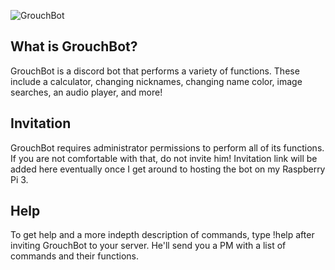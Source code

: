 ![GrouchBot](https://i.imgur.com/sT4OG9t.jpg)
## What is GrouchBot?
GrouchBot is a discord bot that performs a variety of functions. These include a calculator, changing nicknames, changing name color, image searches, an audio player, and more!

## Invitation
GrouchBot requires administrator permissions to perform all of its functions. If you are not comfortable with that, do not invite him! Invitation link will be added here eventually once I get around to hosting the bot on my Raspberry Pi 3.

## Help
To get help and a more indepth description of commands, type !help after inviting GrouchBot to your server. He'll send you a PM with a list of commands and their functions.

